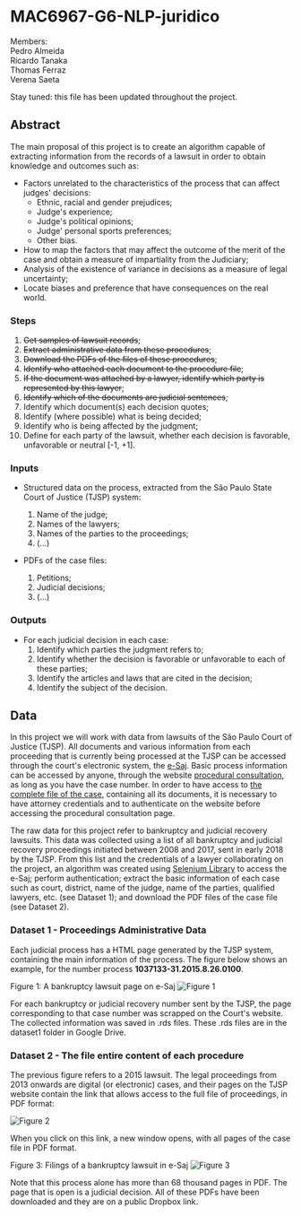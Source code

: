 # MAC6967-G6-NLP-juridico

Members:   
Pedro Almeida  
Ricardo Tanaka  
Thomas Ferraz  
Verena Saeta  

Stay tuned: this file has been updated throughout the project.

## Abstract

The main proposal of this project is to create an algorithm capable of extracting information from the records of a lawsuit in order to obtain knowledge and outcomes such as:
- Factors unrelated to the characteristics of the process that can affect judges' decisions:
  - Ethnic, racial and gender prejudices;
  - Judge's experience;
  - Judge's political opinions;
  - Judge' personal sports preferences;
  - Other bias.
- How to map the factors that may affect the outcome of the merit of the case and obtain a measure of impartiality from the Judiciary;
- Analysis of the existence of variance in decisions as a measure of legal uncertainty;
- Locate biases and preference that have consequences on the real world.

### Steps

1. ~~Get samples of lawsuit records~~;
2. ~~Extract administrative data from these procedures~~;
3. ~~Download the PDFs of the files of these procedures~~;
4. ~~Identify who attached each document to the procedure file~~;
5. ~~If the document was attached by a lawyer, identify which party is represented by this lawyer~~;
6. ~~Identify which of the documents are judicial sentences~~;
7. Identify which document(s) each decision quotes;
8. Identify (where possible) what is being decided;
9. Identify who is being affected by the judgment;
10. Define for each party of the lawsuit, whether each decision is favorable, unfavorable or neutral [-1, +1].

### Inputs  
- Structured data on the process, extracted from the São Paulo State Court of Justice (TJSP) system:
  1. Name of the judge;
  2. Names of the lawyers;
  3. Names of the parties to the proceedings;
  4. (...)
  
- PDFs of the case files:
  1. Petitions;
  2. Judicial decisions;
  3. (...)
  
### Outputs
- For each judicial decision in each case:
  1. Identify which parties the judgment refers to;
  2. Identify whether the decision is favorable or unfavorable to each of these parties;
  3. Identify the articles and laws that are cited in the decision;
  4. Identify the subject of the decision.

## Data

In this project we will work with data from lawsuits of the São Paulo Court of Justice (TJSP). All documents and various information from each proceeding that is currently being processed at the TJSP can be accessed through the court's electronic system, the [e-Saj](https://esaj.tjsp.jus.br/). 
Basic process information can be accessed by anyone, through the website [procedural consultation](https://esaj.tjsp.jus.br/cpopg/open.do), as long as you have the case number. In order to have access to [the complete file of the case](https://pt.wikipedia.org/wiki/Autos_processuais), containing all its documents, it is necessary to have attorney credentials and to authenticate on the website before accessing the procedural consultation page. 

The raw data for this project refer to bankruptcy and judicial recovery lawsuits. This data was collected using a list of all bankruptcy and judicial recovery proceedings initiated between 2008 and 2017, sent in early 2018 by the TJSP. From this list and the credentials of a lawyer collaborating on the project, an algorithm was created using [Selenium Library](https://robotframework.org/SeleniumLibrary/SeleniumLibrary.html) to access the e-Saj; perform authentication; extract the basic information of each case such as court, district, name of the judge, name of the parties, qualified lawyers, etc. (see Dataset 1); and download the PDF files of the case file (see Dataset 2).

### Dataset 1 - Proceedings Administrative Data

Each judicial process has a HTML page generated by the TJSP system, containing the main information of the process. The figure below shows an example, for the number process **1037133-31.2015.8.26.0100**.

Figure 1: A bankruptcy lawsuit page on e-Saj
![Figure 1](assets/fig1.png)

For each bankruptcy or judicial recovery number sent by the TJSP, the page corresponding to that case number was scrapped on the Court's website. The collected information was saved in .rds files. These .rds files are in the dataset1 folder in Google Drive.

### Dataset 2 - The file entire content of each procedure 
The previous figure refers to a 2015 lawsuit. The legal proceedings from 2013 onwards are digital (or electronic) cases, and their pages on the TJSP website contain the link that allows access to the full file of proceedings, in PDF format:

![Figure 2](assets/fig2.png)

When you click on this link, a new window opens, with all pages of the case file in PDF format.

Figure 3: Filings of a bankruptcy lawsuit in e-Saj
![Figure 3](assets/fig3.png)

Note that this process alone has more than 68 thousand pages in PDF. The page that is open is a judicial decision. All of these PDFs have been downloaded and they are on a public Dropbox link.